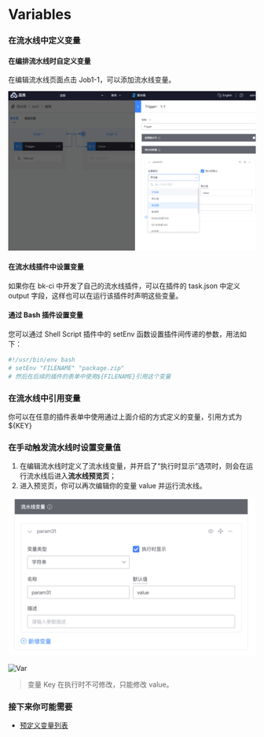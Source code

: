 # Variables



### 在流水线中定义变量 <a id="&#x5728;&#x6D41;&#x6C34;&#x7EBF;&#x4E2D;&#x5B9A;&#x4E49;&#x53D8;&#x91CF;"></a>

#### 在编排流水线时自定义变量 <a id="&#x5728;&#x7F16;&#x6392;&#x6D41;&#x6C34;&#x7EBF;&#x65F6;&#x81EA;&#x5B9A;&#x4E49;&#x53D8;&#x91CF;"></a>

在编辑流水线页面点击 Job1-1，可以添加流水线变量。 

![](../../.gitbook/assets/image%20%2813%29.png)

#### 在流水线插件中设置变量 <a id="&#x5728;&#x6D41;&#x6C34;&#x7EBF;&#x63D2;&#x4EF6;&#x4E2D;&#x8BBE;&#x7F6E;&#x53D8;&#x91CF;"></a>

如果你在 bk-ci 中开发了自己的流水线插件，可以在插件的 task.json 中定义 output 字段，这样也可以在运行该插件时声明这些变量。

#### 通过 Bash 插件设置变量 <a id="&#x901A;&#x8FC7; Bash &#x63D2;&#x4EF6;&#x8BBE;&#x7F6E;&#x53D8;&#x91CF;"></a>

您可以通过 Shell Script 插件中的 setEnv 函数设置插件间传递的参数，用法如下：

```bash
#!/usr/bin/env bash
# setEnv "FILENAME" "package.zip"
# 然后在后续的插件的表单中使用${FILENAME}引用这个变量
```



### 在流水线中引用变量 <a id="&#x5728;&#x6D41;&#x6C34;&#x7EBF;&#x4E2D;&#x5F15;&#x7528;&#x53D8;&#x91CF;"></a>

你可以在任意的插件表单中使用通过上面介绍的方式定义的变量，引用方式为${KEY}

### 在手动触发流水线时设置变量值 <a id="&#x5728;&#x624B;&#x52A8;&#x89E6;&#x53D1;&#x6D41;&#x6C34;&#x7EBF;&#x65F6;&#x8BBE;&#x7F6E;&#x53D8;&#x91CF;&#x503C;"></a>

1. 在编辑流水线时定义了流水线变量，并开启了“执行时显示”选项时，则会在运行流水线后进入**流水线预览页**；
2. 进入预览页，你可以再次编辑你的变量 value 并运行流水线。

![](../../.gitbook/assets/image%20%2838%29%20%281%29.png)

![Var](https://bkdocs-1252002024.file.myqcloud.com/ZH/6.0/%E6%8C%81%E7%BB%AD%E9%9B%86%E6%88%90%E5%B9%B3%E5%8F%B0/%E4%BA%A7%E5%93%81%E7%99%BD%E7%9A%AE%E4%B9%A6/assets/variables_5.png)

> 变量 Key 在执行时不可修改，只能修改 value。

### 接下来你可能需要 <a id="&#x63A5;&#x4E0B;&#x6765;&#x4F60;&#x53EF;&#x80FD;&#x9700;&#x8981;"></a>

* [预定义变量列表](../../reference/pre-define-var.md)

